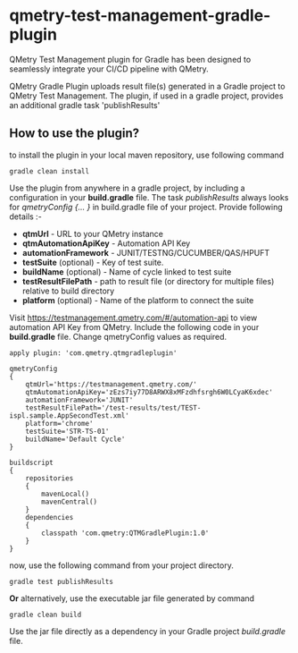 # qmetry-test-management-gradle-plugin
QMetry Test Management plugin for Gradle has been designed to seamlessly integrate your CI/CD pipeline with QMetry.

QMetry Gradle Plugin uploads result file(s) generated in a Gradle project to QMetry Test Management.
The plugin, if used in a gradle project, provides an additional gradle task 'publishResults'

## How to use the plugin?
to install the plugin in your local maven repository, use following command
```
gradle clean install
```
Use the plugin from anywhere in a gradle project, by including a configuration in your **build.gradle** file.
The task *publishResults* always looks for *qmetryConfig {... }* in build.gradle file of your project. Provide following details :-

* **qtmUrl** - URL to your QMetry instance
* **qtmAutomationApiKey** - Automation API Key
* **automationFramework** - JUNIT/TESTNG/CUCUMBER/QAS/HPUFT
* **testSuite** (optional) - Key of test suite.
* **buildName** (optional) - Name of cycle linked to test suite
* **testResultFilePath** - path to result file (or directory for multiple files) relative to build directory
* **platform** (optional) - Name of the platform to connect the suite

Visit https://testmanagement.qmetry.com/#/automation-api to view automation API Key from QMetry.
Include the following code in your **build.gradle** file. Change qmetryConfig values as required.
```
apply plugin: 'com.qmetry.qtmgradleplugin'

qmetryConfig
{
	qtmUrl='https://testmanagement.qmetry.com/'
	qtmAutomationApiKey='zEzs7iy77D8ARWX8xMFzdhfsrgh6W0LCyaK6xdec'
	automationFramework='JUNIT'
	testResultFilePath='/test-results/test/TEST-ispl.sample.AppSecondTest.xml'
	platform='chrome'
	testSuite='STR-TS-01'
	buildName='Default Cycle'
}

buildscript
{
    repositories
	{
        mavenLocal()
		mavenCentral()
    }
    dependencies
	{
        classpath 'com.qmetry:QTMGradlePlugin:1.0'
    }
}
```
now, use the following command from your project directory.
```
gradle test publishResults
```
**Or** alternatively, use the executable jar file generated by command 
```
gradle clean build
```
Use the jar file directly as a dependency in your Gradle project *build.gradle* file.